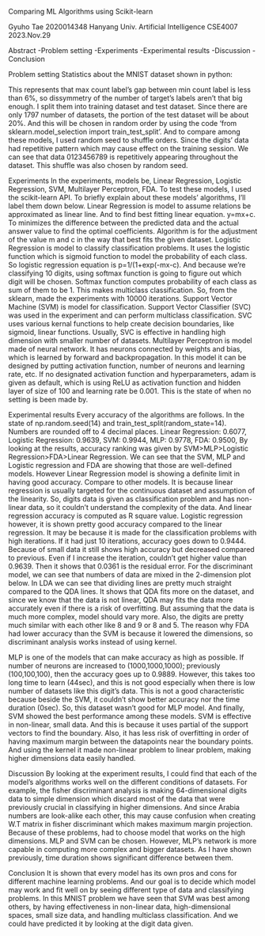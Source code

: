 




Comparing ML Algorithms using Scikit-learn





Gyuho Tae
2020014348
Hanyang Univ. Artificial Intelligence CSE4007
2023.Nov.29

Abstract
-Problem setting
-Experiments
-Experimental results
-Discussion
-Conclusion

Problem setting
Statistics about the MNIST dataset shown in python:

This represents that max count label’s gap between min count label is less than 6%, so dissymmetry of the number of target’s labels aren’t that big enough.
I split them into training dataset and test dataset. Since there are only 1797 number of datasets, the portion of the test dataset will be about 20%. And this will be chosen in random order by using the code ‘from sklearn.model_selection import train_test_split’. And to compare among these models, I used random seed to shuffle orders. Since the digits’ data had repetitive pattern which may cause effect on the training session. We can see that data 0123456789 is repetitively appearing throughout the dataset. This shuffle was also chosen by random seed.

Experiments
In the experiments, models be, Linear Regression, Logistic Regression, SVM, Multilayer Perceptron, FDA. To test these models, I used the scikit-learn API. To briefly explain about these models’ algorithms, I’ll label them down below.
Linear Regression is model to assume relations be approximated as linear line. And to find best fitting linear equation. y=mx+c. To minimizes the difference between the predicted data and the actual answer value to find the optimal coefficients. Algorithm is for the adjustment of the value m and c in the way that best fits the given dataset.
Logistic Regression is model to classify classification problems. It uses the logistic function which is sigmoid function to model the probability of each class. So logistic regression equation is p=1/(1+exp(-mx-c). And because we’re classifying 10 digits, using softmax function is going to figure out which digit will be chosen. Softmax function computes probability of each class as sum of them to be 1. This makes multiclass classification. So, from the sklearn, made the experiments with 10000 iterations. 
Support Vector Machine (SVM) is model for classification. Support Vector Classifier (SVC) was used in the experiment and can perform multiclass classification. SVC uses various kernal functions to help create decision boundaries, like sigmoid, linear functions. Usually, SVC is effective in handling high dimension with smaller number of datasets.
Multilayer Perceptron is model made of neural network. It has neurons connected by weights and bias, which is learned by forward and backpropagation. In this model it can be designed by putting activation function, number of neurons and learning rate, etc. If no designated activation function and hyperparameters, adam is given as default, which is using ReLU as activation function and hidden layer of size of 100 and learning rate be 0.001. This is the state of when no setting is been made by. 

Experimental results
Every accuracy of the algorithms are follows. In the state of np.random.seed(14) and train_test_split(random_state=14). Numbers are rounded off to 4 decimal places.
Linear Regression: 0.6077, Logistic Regression: 0.9639, SVM: 0.9944, MLP: 0.9778, FDA: 0.9500, 
By looking at the results, accuracy ranking was given by SVM>MLP>Logistic Regression>FDA>Linear Regression. We can see that the SVM, MLP and Logistic regression and FDA are showing that those are well-defined models. However Linear Regression model is showing a definite limit in having good accuracy. Compare to other models. It is because linear regression is usually targeted for the continuous dataset and assumption of the linearity. So, digits data is given as classification problem and has non-linear data, so it couldn’t understand the complexity of the data. And linear regression accuracy is computed as R square value.
Logistic regression however, it is shown pretty good accuracy compared to the linear regression. It may be because it is made for the classification problems with high iterations. If it had just 10 iterations, accuracy goes down to 0.9444. Because of small data it still shows high accuracy but decreased compared to previous. Even if I increase the iteration, couldn’t get higher value than 0.9639. Then it shows that 0.0361 is the residual error.
For the discriminant model, we can see that numbers of data are mixed in the 2-dimension plot below. In LDA we can see that dividing lines are pretty much straight compared to the QDA lines. It shows that QDA fits more on the dataset, and since we know that the data is not linear, QDA may fits the data more accurately even if there is a risk of overfitting. But assuming that the data is much more complex, model should vary more. Also, the digits are pretty much similar with each other like 8 and 9 or 8 and 5. The reason why FDA had lower accuracy than the SVM is because it lowered the dimensions, so discriminant analysis works instead of using kernel. 
 
MLP is one of the models that can make accuracy as high as possible. If number of neurons are increased to (1000,1000,1000); previously (100,100,100), then the accuracy goes up to 0.9889. However, this takes too long time to learn (44sec), and this is not good especially when there is low number of datasets like this digit’s data. This is not a good characteristic because beside the SVM, it couldn’t show better accuracy nor the time duration (0sec). So, this dataset wasn’t good for MLP model.
And finally, SVM showed the best performance among these models. SVM is effective in non-linear, small data. And this is because it uses partial of the support vectors to find the boundary. Also, it has less risk of overfitting in order of having maximum margin between the datapoints near the boundary points. And using the kernel it made non-linear problem to linear problem, making higher dimensions data easily handled. 

Discussion
By looking at the experiment results, I could find that each of the model’s algorithms works well on the different conditions of datasets. For example, the fisher discriminant analysis is making 64-dimensional digits data to simple dimension which discard most of the data that were previously crucial in classifying in higher dimensions. And since Arabia numbers are look-alike each other, this may cause confusion when creating W.T matrix in fisher discriminant which makes maximum margin projection. Because of these problems, had to choose model that works on the high dimensions. MLP and SVM can be chosen. However, MLP’s network is more capable in computing more complex and bigger datasets. As I have shown previously, time duration shows significant difference between them.

Conclusion
It is shown that every model has its own pros and cons for different machine learning problems. And our goal is to decide which model may work and fit well on by seeing different type of data and classifying problems. In this MNIST problem we have seen that SVM was best among others, by having effectiveness in non-linear data, high-dimensional spaces, small size data, and handling multiclass classification. And we could have predicted it by looking at the digit data given.
